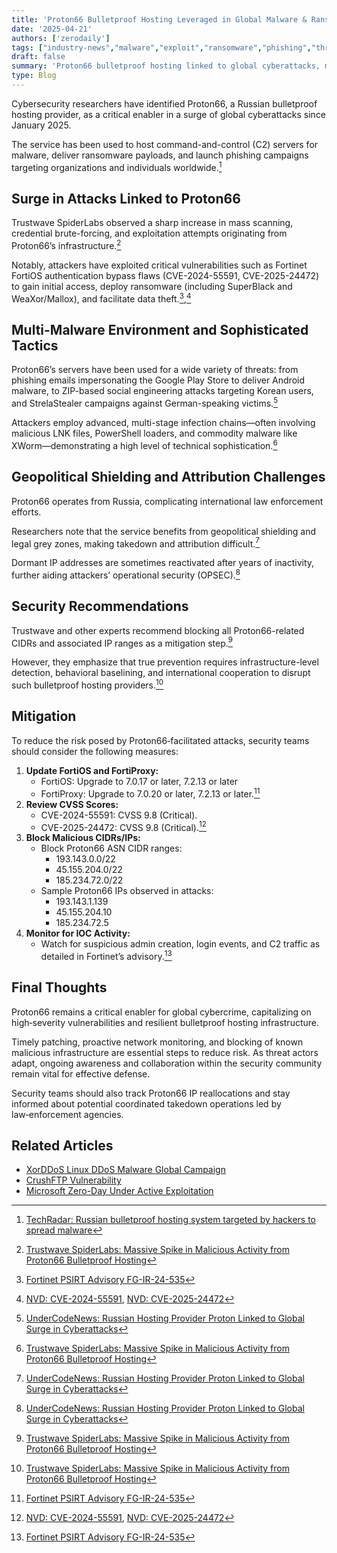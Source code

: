 ```yaml
---
title: 'Proton66 Bulletproof Hosting Leveraged in Global Malware & Ransomware Wave (CVE‑2024‑55591, CVE‑2025‑24472)'
date: '2025-04-21'
authors: ['zerodaily']
tags: ["industry-news","malware","exploit","ransomware","phishing","threat‑intelligence", "botnet", 'cyber-attack']
draft: false
summary: 'Proton66 bulletproof hosting linked to global cyberattacks, malware, ransomware, and phishing campaigns targeting organizations worldwide.'
type: Blog
---
```


Cybersecurity researchers have identified Proton66, a Russian bulletproof hosting provider, as a critical enabler in a surge of global cyberattacks since January 2025.

The service has been used to host command-and-control (C2) servers for malware, deliver ransomware payloads, and launch phishing campaigns targeting organizations and individuals worldwide.[^1]

## Surge in Attacks Linked to Proton66

Trustwave SpiderLabs observed a sharp increase in mass scanning, credential brute-forcing, and exploitation attempts originating from Proton66’s infrastructure.[^3]

Notably, attackers have exploited critical vulnerabilities such as Fortinet FortiOS authentication bypass flaws (CVE-2024-55591, CVE-2025-24472) to gain initial access, deploy ransomware (including SuperBlack and WeaXor/Mallox), and facilitate data theft.[^4],[^5]

## Multi-Malware Environment and Sophisticated Tactics

Proton66’s servers have been used for a wide variety of threats: from phishing emails impersonating the Google Play Store to deliver Android malware, to ZIP-based social engineering attacks targeting Korean users, and StrelaStealer campaigns against German-speaking victims.[^2]

Attackers employ advanced, multi-stage infection chains—often involving malicious LNK files, PowerShell loaders, and commodity malware like XWorm—demonstrating a high level of technical sophistication.[^3]

## Geopolitical Shielding and Attribution Challenges

Proton66 operates from Russia, complicating international law enforcement efforts.

Researchers note that the service benefits from geopolitical shielding and legal grey zones, making takedown and attribution difficult.[^2]

Dormant IP addresses are sometimes reactivated after years of inactivity, further aiding attackers’ operational security (OPSEC).[^2]

## Security Recommendations

Trustwave and other experts recommend blocking all Proton66-related CIDRs and associated IP ranges as a mitigation step.[^3]

However, they emphasize that true prevention requires infrastructure-level detection, behavioral baselining, and international cooperation to disrupt such bulletproof hosting providers.[^3]

## Mitigation

To reduce the risk posed by Proton66‑facilitated attacks, security teams should consider the following measures:

1. **Update FortiOS and FortiProxy:**
   - FortiOS: Upgrade to 7.0.17 or later, 7.2.13 or later
   - FortiProxy: Upgrade to 7.0.20 or later, 7.2.13 or later.[^4]
2. **Review CVSS Scores:**
   - CVE-2024-55591: CVSS 9.8 (Critical).
   - CVE-2025-24472: CVSS 9.8 (Critical).[^5]
3. **Block Malicious CIDRs/IPs:**
   - Block Proton66 ASN CIDR ranges:
     - 193.143.0.0/22
     - 45.155.204.0/22
     - 185.234.72.0/22
   - Sample Proton66 IPs observed in attacks:
     - 193.143.1.139
     - 45.155.204.10
     - 185.234.72.5
4. **Monitor for IOC Activity:**
   - Watch for suspicious admin creation, login events, and C2 traffic as detailed in Fortinet’s advisory.[^4]

## Final Thoughts

Proton66 remains a critical enabler for global cybercrime, capitalizing on high‑severity vulnerabilities and resilient bulletproof hosting infrastructure.

Timely patching, proactive network monitoring, and blocking of known malicious infrastructure are essential steps to reduce risk. As threat actors adapt, ongoing awareness and collaboration within the security community remain vital for effective defense.

Security teams should also track Proton66 IP reallocations and stay informed about potential coordinated takedown operations led by law‑enforcement agencies.

## Related Articles

- [XorDDoS Linux DDoS Malware Global Campaign](/blog/2025-04-18-xorddos-linux-ddos-malware-global-campaign)
- [CrushFTP Vulnerability](/blog/2025-04-13-crushftp-vulnerability)
- [Microsoft Zero-Day Under Active Exploitation](/blog/2025-04-08-microsoft-zero-day)

[^1]: [TechRadar: Russian bulletproof hosting system targeted by hackers to spread malware](https://www.techradar.com/pro/security/russian-bulletproof-hosting-system-targeted-by-hackers-to-spread-malware)
[^2]: [UnderCodeNews: Russian Hosting Provider Proton Linked to Global Surge in Cyberattacks](https://undercodenews.com/russian-hosting-provider-proton-linked-to-global-surge-in-cyberattacks/)
[^3]: [Trustwave SpiderLabs: Massive Spike in Malicious Activity from Proton66 Bulletproof Hosting](https://www.trustwave.com/en-us/resources/blogs/spiderlabs-blog/massive-spike-in-malicious-activity-from-proton66-bulletproof-hosting/)
[^4]: [Fortinet PSIRT Advisory FG-IR-24-535](https://fortiguard.fortinet.com/psirt/FG-IR-24-535)
[^5]: [NVD: CVE-2024-55591](https://nvd.nist.gov/vuln/detail/CVE-2024-55591), [NVD: CVE-2025-24472](https://nvd.nist.gov/vuln/detail/CVE-2025-24472)
